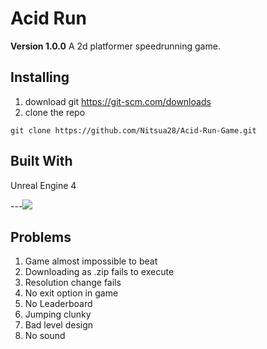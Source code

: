 # Acid Run
**Version 1.0.0**
A 2d platformer speedrunning game.

## Installing
1. download git https://git-scm.com/downloads
2. clone the repo 
```
git clone https://github.com/Nitsua28/Acid-Run-Game.git
```
## Built With
Unreal Engine 4

---![](https://imgur.com/5DQyp0L)

## Problems
1. Game almost impossible to beat
2. Downloading as .zip fails to execute
3. Resolution change fails
4. No exit option in game
5. No Leaderboard
6. Jumping clunky
7. Bad level design
8. No sound

